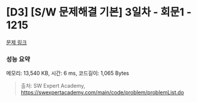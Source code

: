 # [D3] [S/W 문제해결 기본] 3일차 - 회문1 - 1215 

[문제 링크](https://swexpertacademy.com/main/code/problem/problemDetail.do?contestProbId=AV14QpAaAAwCFAYi) 

### 성능 요약

메모리: 13,540 KB, 시간: 6 ms, 코드길이: 1,065 Bytes



> 출처: SW Expert Academy, https://swexpertacademy.com/main/code/problem/problemList.do